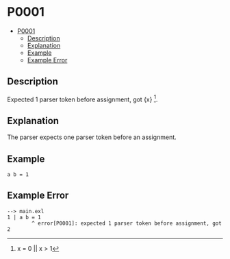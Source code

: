 # P0001

- [P0001](#p0001)
  - [Description](#description)
  - [Explanation](#explanation)
  - [Example](#example)
  - [Example Error](#example-error)

## Description

Expected 1 parser token before assignment, got {x} [^1].

## Explanation

The parser expects one parser token before an assignment.

## Example

```
a b = 1
```

## Example Error

```
--> main.exl
1 | a b = 1
        ^ error[P0001]: expected 1 parser token before assignment, got 2
```

[^1]: x = 0 || x > 1
